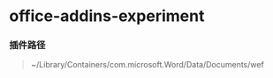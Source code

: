 # office-addins-experiment

### 插件路径 


> ~/Library/Containers/com.microsoft.Word/Data/Documents/wef
